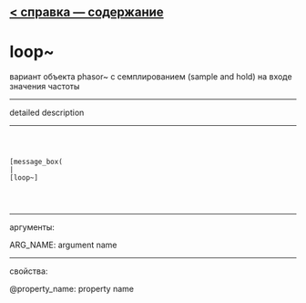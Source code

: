 [< справка — содержание](ceammc_lib.html)
---

# loop~


вариант объекта phasor~ с семплированием (sample and hold) на входе значения частоты

---

detailed description
<br>


---


```



[message_box(                                 
|
[loop~]


            
```

---
аргументы:

ARG_NAME: argument name<br>

---
свойства:

@property_name: property name<br>

